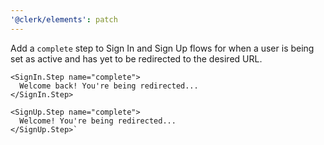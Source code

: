```yaml
---
'@clerk/elements': patch
---
```


Add a `complete` step to Sign In and Sign Up flows for when a user is being set as active and has yet to be redirected to the desired URL.

```tsx
<SignIn.Step name="complete">
  Welcome back! You're being redirected...
</SignIn.Step>
```
```tsx
<SignUp.Step name="complete">
  Welcome! You're being redirected...
</SignUp.Step>`
```
